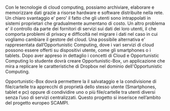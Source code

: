Con le tecnologie di cloud computing, possiamo archiviare, elaborare
e memorizzare dati grazie a risorse hardware e software distribuite
nella rete.
Un chiaro svantaggio e' pero' il fatto che gli utenti sono intrappolati
in sistemi proprietari che gradualmente aumentano di costo.
Un altro problema e' il controllo da parte dei fornitori di servizi sui dati
dei loro utenti, il che comporta problemi di privacy e difficoltà nel migrare
i dati nel caso in cui vogliamo cambiare il gestore del cloud.
Una possibile alternativa e' rappresentata dall’Opportunistic Computing,
dove i vari servizi di cloud possono essere offerti su dispositivi utente,
come gli smartphones o i tablets. Dopo aver appreso in dettaglio i concetti
di Cloud e Opportunistic Computing lo studente dovrà creare Opportunistic-Box,
un applicazione che mira a replicare le caratteristiche di Dropbox nel dominio
dell'Opportunistic Computing.

Opportunistic-Box dovrà permettere la il salvataggio e la condivisione di
file/cartelle tra apprecchi di proprietà dello stesso utente (Smartphones,
tablet e pc) oppure di condividire uno o più file/cartelle tra utenti diversi
senza l’uso di servizi centralizzati.
Questo progetto si inserisce nell’ambito del progetto europeo SCAMPI.